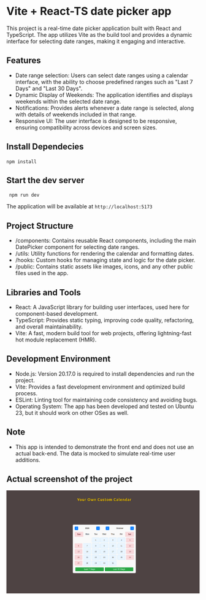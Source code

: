 # Vite + React-TS date picker app

 This project is a real-time date picker application built with React and TypeScript. The app utilizes Vite as the build tool and provides a dynamic interface for selecting date ranges, making it engaging and interactive.

## Features
- Date range selection: Users can select date ranges using a calendar interface, with the ability to choose predefined ranges such as "Last 7 Days" and "Last 30 Days".
- Dynamic Display of Weekends: The application identifies and displays weekends within the selected date range.
- Notifications: Provides alerts whenever a date range is selected, along with details of weekends included in that range.
- Responsive UI: The user interface is designed to be responsive, ensuring compatibility across devices and screen sizes.

## Install Dependecies
```
npm install
```

## Start the dev server
```
 npm run dev
```
 The application will be available at `http://localhost:5173`

## Project Structure
- /components: Contains reusable React components, including the main DatePicker component for selecting date ranges.
- /utils: Utility functions for rendering the calendar and formatting dates.
- /hooks: Custom hooks for managing state and logic for the date picker.
- /public: Contains static assets like images, icons, and any other public files used in the app.

## Libraries and Tools 
- React: A JavaScript library for building user interfaces, used here for component-based development.
- TypeScript: Provides static typing, improving code quality, refactoring, and overall maintainability.
- Vite: A fast, modern build tool for web projects, offering lightning-fast hot module replacement (HMR).

## Development Environment
- Node.js: Version 20.17.0 is required to install dependencies and run the project.
- Vite: Provides a fast development environment and optimized build process.
- ESLint: Linting tool for maintaining code consistency and avoiding bugs.
- Operating System: The app has been developed and tested on Ubuntu 23, but it should work on other OSes as well.

## Note
- This app is intended to demonstrate the front end and does not use an actual back-end. The data is mocked to simulate real-time user additions.

## Actual screenshot of the project 

![Alt text](public/app_ss.png?raw=true "Title")